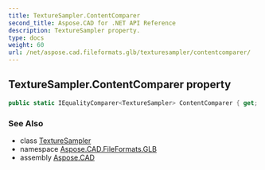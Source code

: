 ```yaml
---
title: TextureSampler.ContentComparer
second_title: Aspose.CAD for .NET API Reference
description: TextureSampler property. 
type: docs
weight: 60
url: /net/aspose.cad.fileformats.glb/texturesampler/contentcomparer/
---
```

## TextureSampler.ContentComparer property

```csharp
public static IEqualityComparer<TextureSampler> ContentComparer { get; }
```

### See Also

* class [TextureSampler](../)
* namespace [Aspose.CAD.FileFormats.GLB](../../texturesampler/)
* assembly [Aspose.CAD](../../../)


